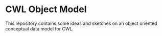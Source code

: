 # CWL Object Model

This repository contains some ideas and sketches on an object oriented
conceptual data model for CWL.

